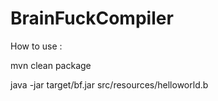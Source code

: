 # BrainFuckCompiler
How to use :

mvn clean package

java -jar target/bf.jar  src/resources/helloworld.b
